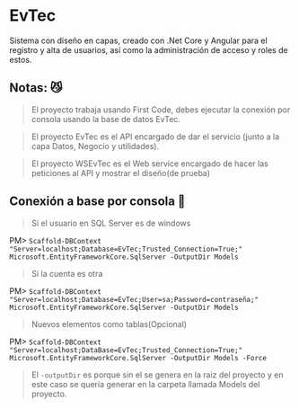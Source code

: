 # EvTec
Sistema con diseño en capas, creado con .Net Core y Angular para el registro y alta de usuarios, así como la administración de acceso y roles de estos. 

## Notas: 😼
> El proyecto trabaja usando First Code, debes ejecutar la conexión por consola usando la base de datos EvTec.

> El proyecto EvTec es el API encargado de dar el servicio (junto a la capa Datos, Negocio y utilidades).

> El proyecto WSEvTec es el Web service encargado de hacer las peticiones al API y mostrar el diseño(de prueba)

## Conexión a base por consola 🦇
> Si el usuario en SQL Server es de windows

PM> `Scaffold-DBContext "Server=localhost;Database=EvTec;Trusted_Connection=True;" Microsoft.EntityFrameworkCore.SqlServer -OutputDir Models`

> Si la cuenta es otra

PM> `Scaffold-DBContext "Server=localhost;Database=EvTec;User=sa;Password=contraseña;" Microsoft.EntityFrameworkCore.SqlServer -OutputDir Models`

> Nuevos elementos como tablas(Opcional)

PM> `Scaffold-DBContext "Server=localhost;DataBase=EvTec;Trusted_Connection=True;" Microsoft.EntityFrameworkCore.SqlServer -OutputDir Models -Force`

> El  `-outputDir` es porque sin el se genera en la raiz del proyecto y en este caso se queria generar en la carpeta llamada Models del proyecto.
